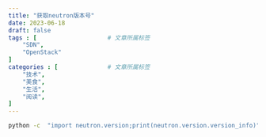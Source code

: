 ```yaml
---
title: "获取neutron版本号"
date: 2023-06-18
draft: false
tags : [                    # 文章所属标签
    "SDN",
    "OpenStack"
]
categories : [              # 文章所属标签
    "技术",
    "美食",
    "生活",
    "阅读",
]
---
```


```bash
python -c  "import neutron.version;print(neutron.version.version_info)" 
```
